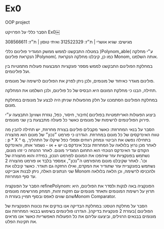 # Ex0
OOP project

הסבר כללי על הפרויקט Ex0￼

מגישים: שגיא אושרי | ת״ז: 312522329 ואיתי טוסון | ת״ז: 308566611

במטלה התבקשנו לממש ממשק המגדיר פולינום כללי )Polynom_able( ע״י מחלקה הנקראת פולינום )Polynom(. כמו כן, קיבלנו מחלקה הנקראת Monom, אותה השלמנו.

במחלקת הפולינום התבקשנו לממש מספר פונקציות המבצעות פעולות מתמטיות בין ועל פולינומים.

פולינום מוגדר כאיחוד של מונומים, ולכן ניתן לפרק את הפולינום לרשימה של מונומים.

תחילה, הבנו כי מחלקת המונום היא הבסיס של כל פולינום, ולכן השלמנו את המחלקה.

במחלקת הפולינום הסתמכנו על חלק מהפעולות שניתן היה לבצע על מונומים במחלקת מונום.

ביצוע הפעולות האריתמטיות בפולינום )חיבור, חיסור, כפל, נגזרת ושוויון( התבצעה ע״י פירוק הפולינומים לרשימות של מונומים כאשר כל פעולה מתבצעת בין שני מונומים.

הסבר על בנאי המחרוזת:
כאשר מקבלים פולינום בצורת מחרוזת, יש תחילה להבין מה טווח האינדקסים של כל מונום במחרוזת. הגדרנו כי פורמט ״נכון״ של מונום הוא מהצורה : p * X ^ q.
בתחילה נפשט את הביטוי ונמחק רווחים וסמלי כפל שיקלו על התהליך, לאחר מכן נרוץ בלולאה על המחרוזת ובכל אינדקס בו יש + או - נשמור אותו, והאינדקס הקודם עד האינדקס הנוכחי הוא התחום המגדיר מונום.
לאחר ההנחה כי זהו מונום, נשתמש בפונקציות עזר שיהפכו את המונום לפורמט הנכון, במידה והוא מהצורה של מספר בלבד או פורמט מהצורה 2x וכו׳.
לאחר שקיבלנו מונום מהפורמט ה״נכון״, נשתמש בפונקציית עזר שתגדיר את המקדם, ואילו החזקה גם תוגדר.
כאשר קיבלנו את שני הנתונים האלה, ניתן לבנות אובייקט Monom ולהכניסו לרשימה, וכן הלאה בלולאה עד סוף המחרוזת.

הסבר על הפונקציה refinePolynom:
הפונקציה באה לנקות ולסדר את הפולינום, היא תרוץ על רשימת המונומים ותאחד מונומים עם חזקות זהות, תמחק מהרשימה מונומים שהם שווים לאפס ובסוף תמיין בעזרת הMonom Comparator.

הסבר על מחלקת הטסט:
במחלקת הבדיקה אנו בודקים את נכונות הפונקציות של הפולינום )בעזרת 2 פונקציות בדיקה(. הגדרנו פולינומים בשימוש בבנאי המחרוזת וגם מונומים בבנאים הרגילים, וביצענו עליהם את כל הפעולות האפשריות כאשר אנו מראים את תקינות הפלט.
